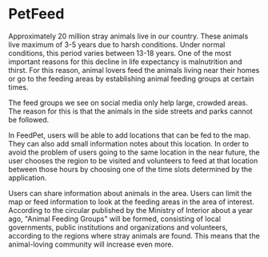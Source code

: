 # PetFeed

Approximately 20 million stray animals live in our country. These animals live
maximum of 3-5 years due to harsh conditions. Under normal conditions, this
period varies between 13-18 years. One of the most important reasons for this
decline in life expectancy is malnutrition and thirst. For this reason, animal lovers
feed the animals living near their homes or go to the feeding areas by establishing
animal feeding groups at certain times.

The feed groups we see on social media only help large, crowded areas. The
reason for this is that the animals in the side streets and parks cannot be
followed.

In FeedPet, users will be able to add locations that can be fed to the map. They
can also add small information notes about this location. In order to avoid the
problem of users going to the same location in the near future, the user chooses
the region to be visited and volunteers to feed at that location between those
hours by choosing one of the time slots determined by the application.

Users can share information about animals in the area. Users can limit the map
or feed information to look at the feeding areas in the area of interest.
According to the circular published by the Ministry of Interior about a year ago,
"Animal Feeding Groups" will be formed, consisting of local governments, public
institutions and organizations and volunteers, according to the regions where
stray animals are found. This means that the animal-loving community will
increase even more.
